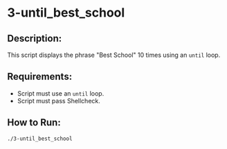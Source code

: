 # 3-until_best_school

## Description:
This script displays the phrase "Best School" 10 times using an `until` loop.

## Requirements:
- Script must use an `until` loop.
- Script must pass Shellcheck.

## How to Run:
```bash
./3-until_best_school
